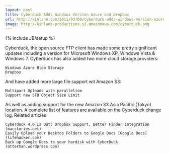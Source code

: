 ```yaml
---
layout: post
title: Cyberduck Adds Windows Version Azure and Dropbox
url: http://kinlane.com/2011/03/08/cyberduck-adds-windows-version-azure-and-dropbox/
image: http://kinlane-productions.s3.amazonaws.com/cyberduck.png
---
```

{% include JB/setup %}
Cyberduck, the open source FTP client has made some pretty significant updates including a version for Microsoft Windows XP, Windows Vista &amp; Windows 7.
Cyberduck has also added two more cloud storage providers:

	Windows Azure Blob Storage
	Dropbox

And have added more large file support wit Amazon S3:

	Multipart Uploads with parallelism
	Support new 5TB Object Size Limit

As well as adding support for the new Amazon S3 Asia Pacific (Tokyo) location.
A complete list of features are available on the Cyberduck change log.
Related articles

	Cyberduck 4.0 Is Out: Dropbox Support, Better Finder Integration (macstories.net)
	Easily Upload your Desktop Folders to Google Docs [Google Docs] (lifehacker.com)
	Back up Google Docs to your hardisk with CyberDuck (otterman.wordpress.com)

